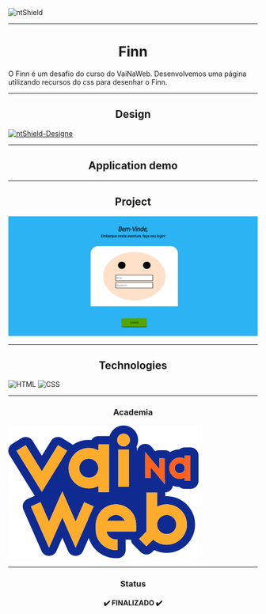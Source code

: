 <img src="https://img.shields.io/static/v1?label=Code&message=N-CCC&color=1C1C1C&style=for-the-badge&logo=GHOST" alt="ntShield">

---

<h1 align="center">Finn</h1>

<p>
    O Finn é um desafio do curso do VaiNaWeb. Desenvolvemos uma página utilizando recursos do css para desenhar o Finn.
</p>

---

<h2 align="center">Design</h2>
<a href="https://www.figma.com/file/pwgyOlJFZGY4k2Ct56OPSe/FINN---Login"><img src="https://img.shields.io/static/v1?label=Design&message=FIGMA&color=00FA9A&style=for-the-badge&logo=GHOST" alt="ntShield-Designe"></a>

---

<h2  align="center">Application demo</h2>



---

<h2  align="center">Project</h2>

<img src="Assets/Finn-Image.png" alt="PageWeb-01">

---

<h2  align="center">Technologies</h2>

![HTML](https://img.shields.io/badge/HTML5-E34F26?style=for-the-badge&logo=html5&logoColor=white)
![CSS](https://img.shields.io/badge/CSS3-1572B6?style=for-the-badge&logo=css3&logoColor=white)

---

<h3 align="center">Academia</h3>

<section>
    <img src="Assets/LogoVNW.svg">
</section>

---

<h3 align="center">Status</h3>

<h4 align="center">
    ✔️ FINALIZADO ✔️
</h4>